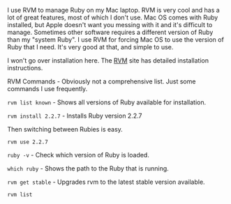 I use RVM to manage Ruby on my Mac laptop.  RVM is very cool and has a lot of great features, most of which I don't use.  Mac OS comes with Ruby installed, but Apple doesn't want you messing with it and it's difficult to manage. Sometimes other software requires a different version of Ruby than my "system Ruby".  I use RVM for forcing Mac OS to use the version of Ruby that I need.  It's very good at that, and simple to use.

I won't go over installation here. The [RVM](https://rvm.io/rvm/install) site has detailed installation instructions.

RVM Commands - Obviously not a comprehensive list. Just some commands I use frequently.

`rvm list known`  -  Shows all versions of Ruby available for installation.

`rvm install 2.2.7` - Installs Ruby version 2.2.7

Then switching between Rubies is easy.

`rvm use 2.2.7`

`ruby -v` - Check which version of Ruby is loaded.

`which ruby` - Shows the path to the Ruby that is running.


`rvm get stable` - Upgrades rvm to the latest stable version available.

`rvm list`
